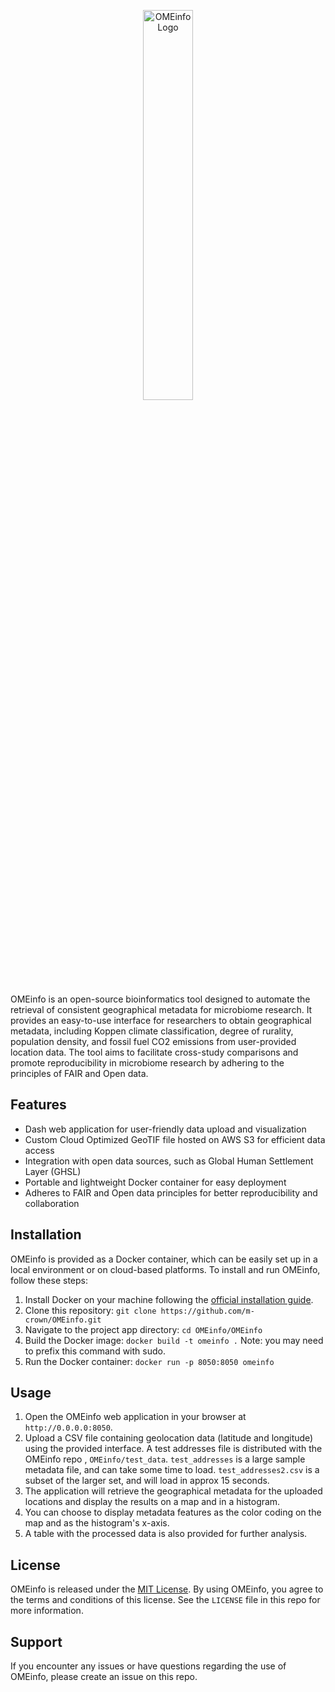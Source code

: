 <p align="center">
  <img src="https://github.com/m-crown/OMEinfo/blob/9831a26e93ad7a9e3accec5c5e8d38ce83259c0c/OMEinfo/app/assets/logo.png" alt="OMEinfo Logo" width="40%" height="auto" />
</p>

OMEinfo is an open-source bioinformatics tool designed to automate the retrieval of consistent geographical metadata for microbiome research. It provides an easy-to-use interface for researchers to obtain geographical metadata, including Koppen climate classification, degree of rurality, population density, and fossil fuel CO2 emissions from user-provided location data. The tool aims to facilitate cross-study comparisons and promote reproducibility in microbiome research by adhering to the principles of FAIR and Open data.

## Features

- Dash web application for user-friendly data upload and visualization
- Custom Cloud Optimized GeoTIF file hosted on AWS S3 for efficient data access
- Integration with open data sources, such as Global Human Settlement Layer (GHSL)
- Portable and lightweight Docker container for easy deployment
- Adheres to FAIR and Open data principles for better reproducibility and collaboration

## Installation

OMEinfo is provided as a Docker container, which can be easily set up in a local environment or on cloud-based platforms. To install and run OMEinfo, follow these steps:

1. Install Docker on your machine following the [official installation guide](https://docs.docker.com/get-docker/).
2. Clone this repository: `git clone https://github.com/m-crown/OMEinfo.git`
3. Navigate to the project app directory: `cd OMEinfo/OMEinfo`
4. Build the Docker image: `docker build -t omeinfo .` Note: you may need to prefix this command with sudo.
5. Run the Docker container: `docker run -p 8050:8050 omeinfo`

## Usage

1. Open the OMEinfo web application in your browser at `http://0.0.0.0:8050`.
2. Upload a CSV file containing geolocation data (latitude and longitude) using the provided interface. A test addresses file is distributed with the OMEinfo repo , `OMEinfo/test_data`. `test_addresses` is a large sample metadata file, and can take some time to load. `test_addresses2.csv` is a subset of the larger set, and will load in approx 15 seconds. 
3. The application will retrieve the geographical metadata for the uploaded locations and display the results on a map and in a histogram.
4. You can choose to display metadata features as the color coding on the map and as the histogram's x-axis.
5. A table with the processed data is also provided for further analysis.

## License

OMEinfo is released under the [MIT License](https://opensource.org/licenses/MIT). By using OMEinfo, you agree to the terms and conditions of this license. See the `LICENSE` file in this repo for more information.

## Support

If you encounter any issues or have questions regarding the use of OMEinfo, please create an issue on this repo.
